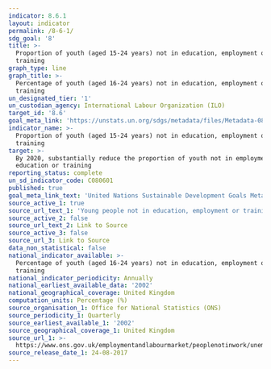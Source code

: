 ```yaml
---
indicator: 8.6.1
layout: indicator
permalink: /8-6-1/
sdg_goal: '8'
title: >-
  Proportion of youth (aged 15-24 years) not in education, employment or
  training
graph_type: line
graph_title: >-
  Percentage of youth (aged 16-24 years) not in education, employment or
  training
un_designated_tier: '1'
un_custodian_agency: International Labour Organization (ILO)
target_id: '8.6'
goal_meta_link: 'https://unstats.un.org/sdgs/metadata/files/Metadata-08-06-01.pdf'
indicator_name: >-
  Proportion of youth (aged 15-24 years) not in education, employment or
  training
target: >-
  By 2020, substantially reduce the proportion of youth not in employment,
  education or training
reporting_status: complete
un_sd_indicator_code: C080601
published: true
goal_meta_link_text: 'United Nations Sustainable Development Goals Metadata: 8.6.1'
source_active_1: true
source_url_text_1: 'Young people not in education, employment or training (NEET)'
source_active_2: false
source_url_text_2: Link to Source
source_active_3: false
source_url_3: Link to Source
data_non_statistical: false
national_indicator_available: >-
  Percentage of youth (aged 16-24 years) not in education, employment or
  training
national_indicator_periodicity: Annually
national_earliest_available_data: '2002'
national_geographical_coverage: United Kingdom
computation_units: Percentage (%)
source_organisation_1: Office for National Statistics (ONS)
source_periodicity_1: Quarterly
source_earliest_available_1: '2002'
source_geographical_coverage_1: United Kingdom
source_url_1: >-
  https://www.ons.gov.uk/employmentandlabourmarket/peoplenotinwork/unemployment/datasets/youngpeoplenotineducationemploymentortrainingneettable1
source_release_date_1: 24-08-2017
---
```

